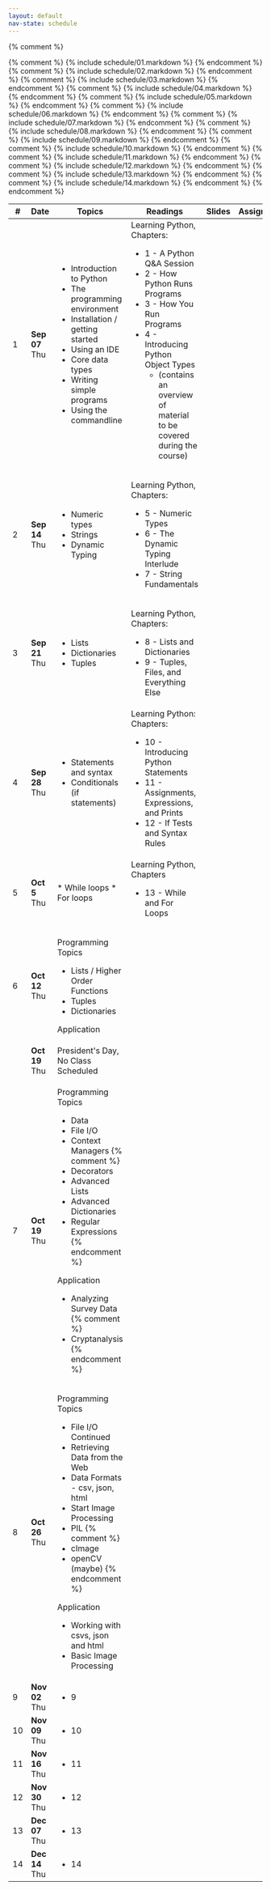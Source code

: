 ```yaml
---
layout: default
nav-state: schedule
---
```

<script>
....
</script>
<table class="table table-striped table-hover">
<thead>
<tr>
	<th>#</th>
	<th>Date</th>
	<th>Topics</th>
	<th>Readings</th>
	<th>Slides</th>
	<th>Assignments</th>
</tr>
</thead>
<tbody>

{% comment %}

<!-- ------------ --><a name="01"></a>
<tr><td>1</td><td><strong>Sep 07</strong><br>Thu</td>
<td markdown="block">

* Introduction to Python
* The programming environment 
* Installation / getting started
* Using an IDE
* Core data types
* Writing simple programs
* Using the commandline

</td>
<td markdown="block">
Learning Python, Chapters:

* 1 - A Python Q&A Session
* 2 - How Python Runs Programs
* 3 - How You Run Programs
* 4 - Introducing Python Object Types
    * (contains an overview of material to be covered during the course)
</td>
<td></td><td markdown="block"></td>{% comment %}
{% include schedule/01.markdown %}
{% endcomment %}
 </tr>


<!-- ------------ --><a name="02"></a>
<tr><td>2</td><td><strong>Sep 14</strong><br>Thu</td>
<td markdown="block">

* Numeric types
* Strings
* Dynamic Typing

</td>
<td markdown="block">

Learning Python, Chapters:

* 5 - Numeric Types
* 6 - The Dynamic Typing Interlude
* 7 - String Fundamentals

</td>
<td></td><td markdown="block"></td>{% comment %}
{% include schedule/02.markdown %}
{% endcomment %}
 </tr>


<!-- ------------ --><a name="03"></a>
<tr><td>3</td><td><strong>Sep 21</strong><br>Thu</td>
<td markdown="block">

* Lists
* Dictionaries
* Tuples
 
</td>
<td markdown="block">

Learning Python, Chapters:

* 8 - Lists and Dictionaries
* 9 - Tuples, Files, and Everything Else

</td>
<td></td><td markdown="block"></td>{% comment %}
{% include schedule/03.markdown %}
{% endcomment %}
 </tr>


<!-- ------------ --><a name="04"></a>
<tr><td>4</td><td><strong>Sep 28</strong><br>Thu</td>
<td markdown="block">

* Statements and syntax 
* Conditionals (if statements)
</td>
<td markdown="block">
Learning Python: Chapters:

* 10 - Introducing Python Statements
* 11 - Assignments, Expressions, and Prints
* 12 - If Tests and Syntax Rules

</td>
<td></td><td markdown="block"></td>{% comment %}
{% include schedule/04.markdown %}
{% endcomment %}
 </tr>


<!-- ------------ --><a name="05"></a>
<tr><td>5</td><td><strong>Oct 5</strong><br>Thu</td>
<td markdown="block">
* While loops
* For loops
</td>
<td markdown="block">
Learning Python, Chapters 

* 13 - While and For Loops
</td>

<td></td><td markdown="block"></td>{% comment %}
{% include schedule/05.markdown %}
{% endcomment %}
<td></td><td></td><td></td>
 </tr>


<!-- ------------ --><a name="06"></a>
<tr><td>6</td><td><strong>Oct 12</strong><br>Thu</td>
<td markdown="block">

Programming Topics

* Lists / Higher Order Functions
* Tuples
* Dictionaries

Application

</td>
<td></td><td></td><td markdown="block"></td>{% comment %}
{% include schedule/06.markdown %}
{% endcomment %}
 </tr>

<!-- ------------ -->
<tr class="success"><td></td><td><strong>Oct 19</strong><br>Thu</td>
<td markdown="block">
President's Day, No Class Scheduled
</td>
<td></td><td></td><td></td>
 </tr>


<!-- ------------ --><a name="07"></a>
<tr><td>7</td><td><strong>Oct 19</strong><br>Thu</td>
<td markdown="block">

Programming Topics

* Data
* File I/O
* Context Managers
{% comment %}
* Decorators
* Advanced Lists
* Advanced Dictionaries
* Regular Expressions
{% endcomment %}

Application

* Analyzing Survey Data
{% comment %}
* Cryptanalysis
{% endcomment %}
</td>
<td></td><td></td><td markdown="block"></td>{% comment %}
{% include schedule/07.markdown %}
{% endcomment %}
 </tr>


<!-- ------------ --><a name="08"></a>
<tr><td>8</td><td><strong>Oct 26</strong><br>Thu</td>
<td markdown="block">

Programming Topics

* File I/O Continued
* Retrieving Data from the Web
* Data Formats - csv, json, html
* Start Image Processing
* PIL 
{% comment %}
* cImage
* openCV (maybe)
{% endcomment %}

Application

* Working with csvs, json and html 
* Basic Image Processing
</td>
<td></td><td></td><td markdown="block"></td>{% comment %}
{% include schedule/08.markdown %}
{% endcomment %}
 </tr>

<!-- ------------ --><a name="09"></a>
<tr><td>9</td><td><strong>Nov 02</strong><br>Thu</td>
<td markdown="block">

* 9 

</td>
<td></td><td></td><td markdown="block"></td>{% comment %}
{% include schedule/09.markdown %}
{% endcomment %}
 </tr>

<!-- ------------ --><a name="10"></a>
<tr><td>10</td><td><strong>Nov 09</strong><br>Thu</td>
<td markdown="block">

* 10 

</td>
<td></td><td></td><td markdown="block"></td>{% comment %}
{% include schedule/10.markdown %}
{% endcomment %}
 </tr>

<!-- ------------ --><a name="11"></a>
<tr><td>11</td><td><strong>Nov 16</strong><br>Thu</td>
<td markdown="block">

* 11 

</td>
<td></td><td></td><td markdown="block"></td>{% comment %}
{% include schedule/11.markdown %}
{% endcomment %}
 </tr>

<!-- ------------ --><a name="12"></a>
<tr><td>12</td><td><strong>Nov 30</strong><br>Thu</td>
<td markdown="block">

* 12 

</td>
<td></td><td></td><td markdown="block"></td>{% comment %}
{% include schedule/12.markdown %}
{% endcomment %}
 </tr>

<!-- ------------ --><a name="13"></a>
<tr><td>13</td><td><strong>Dec 07</strong><br>Thu</td>
<td markdown="block">

* 13 

</td>
<td></td><td></td><td markdown="block"></td>{% comment %}
{% include schedule/13.markdown %}
{% endcomment %}
 </tr>

<!-- ------------ --><a name="14"></a>
<tr><td>14</td><td><strong>Dec 14</strong><br>Thu</td>
<td markdown="block">

* 14 

</td>
<td></td><td></td><td markdown="block"></td>{% comment %}
{% include schedule/14.markdown %}
{% endcomment %}
 </tr>


</tbody>
{% endcomment %}
</table>
